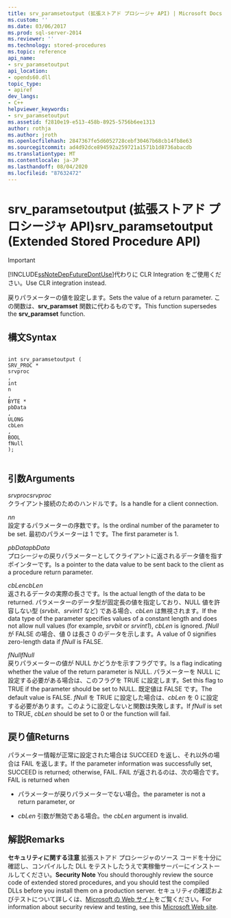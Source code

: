 ```yaml
---
title: srv_paramsetoutput (拡張ストアド プロシージャ API) | Microsoft Docs
ms.custom: ''
ms.date: 03/06/2017
ms.prod: sql-server-2014
ms.reviewer: ''
ms.technology: stored-procedures
ms.topic: reference
api_name:
- srv_paramsetoutput
api_location:
- opends60.dll
topic_type:
- apiref
dev_langs:
- C++
helpviewer_keywords:
- srv_paramsetoutput
ms.assetid: f2810e19-e513-458b-8925-5756b6ee1313
author: rothja
ms.author: jroth
ms.openlocfilehash: 2847367fe5d6052728cebf30467b68cb14fb8e63
ms.sourcegitcommit: ad4d92dce894592a259721a1571b1d8736abacdb
ms.translationtype: MT
ms.contentlocale: ja-JP
ms.lasthandoff: 08/04/2020
ms.locfileid: "87632472"
---
```

# <a name="srv_paramsetoutput-extended-stored-procedure-api"></a><span data-ttu-id="6ffe2-102">srv_paramsetoutput (拡張ストアド プロシージャ API)</span><span class="sxs-lookup"><span data-stu-id="6ffe2-102">srv_paramsetoutput (Extended Stored Procedure API)</span></span>
    
> [!IMPORTANT]  
>  [!INCLUDE[ssNoteDepFutureDontUse](../../includes/ssnotedepfuturedontuse-md.md)]<span data-ttu-id="6ffe2-103">代わりに CLR Integration をご使用ください。</span><span class="sxs-lookup"><span data-stu-id="6ffe2-103">Use CLR integration instead.</span></span>  
  
 <span data-ttu-id="6ffe2-104">戻りパラメーターの値を設定します。</span><span class="sxs-lookup"><span data-stu-id="6ffe2-104">Sets the value of a return parameter.</span></span> <span data-ttu-id="6ffe2-105">この関数は、**srv_paramset** 関数に代わるものです。</span><span class="sxs-lookup"><span data-stu-id="6ffe2-105">This function supersedes the **srv_paramset** function.</span></span>  
  
## <a name="syntax"></a><span data-ttu-id="6ffe2-106">構文</span><span class="sxs-lookup"><span data-stu-id="6ffe2-106">Syntax</span></span>  
  
```  
  
int srv_paramsetoutput (  
SRV_PROC *  
srvproc  
,  
int  
n  
,  
BYTE *  
pbData  
,  
ULONG   
cbLen  
,  
BOOL  
fNull   
);  
  
```  
  
## <a name="arguments"></a><span data-ttu-id="6ffe2-107">引数</span><span class="sxs-lookup"><span data-stu-id="6ffe2-107">Arguments</span></span>  
 <span data-ttu-id="6ffe2-108">*srvproc*</span><span class="sxs-lookup"><span data-stu-id="6ffe2-108">*srvproc*</span></span>  
 <span data-ttu-id="6ffe2-109">クライアント接続のためのハンドルです。</span><span class="sxs-lookup"><span data-stu-id="6ffe2-109">Is a handle for a client connection.</span></span>  
  
 <span data-ttu-id="6ffe2-110">*n*</span><span class="sxs-lookup"><span data-stu-id="6ffe2-110">*n*</span></span>  
 <span data-ttu-id="6ffe2-111">設定するパラメーターの序数です。</span><span class="sxs-lookup"><span data-stu-id="6ffe2-111">Is the ordinal number of the parameter to be set.</span></span> <span data-ttu-id="6ffe2-112">最初のパラメーターは 1 です。</span><span class="sxs-lookup"><span data-stu-id="6ffe2-112">The first parameter is 1.</span></span>  
  
 <span data-ttu-id="6ffe2-113">*pbData*</span><span class="sxs-lookup"><span data-stu-id="6ffe2-113">*pbData*</span></span>  
 <span data-ttu-id="6ffe2-114">プロシージャの戻りパラメーターとしてクライアントに返されるデータ値を指すポインターです。</span><span class="sxs-lookup"><span data-stu-id="6ffe2-114">Is a pointer to the data value to be sent back to the client as a procedure return parameter.</span></span>  
  
 <span data-ttu-id="6ffe2-115">*cbLen*</span><span class="sxs-lookup"><span data-stu-id="6ffe2-115">*cbLen*</span></span>  
 <span data-ttu-id="6ffe2-116">返されるデータの実際の長さです。</span><span class="sxs-lookup"><span data-stu-id="6ffe2-116">Is the actual length of the data to be returned.</span></span> <span data-ttu-id="6ffe2-117">パラメーターのデータ型が固定長の値を指定しており、NULL 値を許容しない型 (*srvbit*、*srvint1* など) である場合、*cbLen* は無視されます。</span><span class="sxs-lookup"><span data-stu-id="6ffe2-117">If the data type of the parameter specifies values of a constant length and does not allow null values (for example, *srvbit* or *srvint1*), *cbLen* is ignored.</span></span> <span data-ttu-id="6ffe2-118">*fNull* が FALSE の場合、値 0 は長さ 0 のデータを示します。</span><span class="sxs-lookup"><span data-stu-id="6ffe2-118">A value of 0 signifies zero-length data if *fNull* is FALSE.</span></span>  
  
 <span data-ttu-id="6ffe2-119">*fNull*</span><span class="sxs-lookup"><span data-stu-id="6ffe2-119">*fNull*</span></span>  
 <span data-ttu-id="6ffe2-120">戻りパラメーターの値が NULL かどうかを示すフラグです。</span><span class="sxs-lookup"><span data-stu-id="6ffe2-120">Is a flag indicating whether the value of the return parameter is NULL.</span></span> <span data-ttu-id="6ffe2-121">パラメーターを NULL に設定する必要がある場合は、このフラグを TRUE に設定します。</span><span class="sxs-lookup"><span data-stu-id="6ffe2-121">Set this flag to TRUE if the parameter should be set to NULL.</span></span> <span data-ttu-id="6ffe2-122">既定値は FALSE です。</span><span class="sxs-lookup"><span data-stu-id="6ffe2-122">The default value is FALSE.</span></span> <span data-ttu-id="6ffe2-123">*fNull* を TRUE に設定した場合は、*cbLen* を 0 に設定する必要があります。このように設定しないと関数は失敗します。</span><span class="sxs-lookup"><span data-stu-id="6ffe2-123">If *fNull* is set to TRUE, *cbLen* should be set to 0 or the function will fail.</span></span>  
  
## <a name="returns"></a><span data-ttu-id="6ffe2-124">戻り値</span><span class="sxs-lookup"><span data-stu-id="6ffe2-124">Returns</span></span>  
 <span data-ttu-id="6ffe2-125">パラメーター情報が正常に設定された場合は SUCCEED を返し、それ以外の場合は FAIL を返します。</span><span class="sxs-lookup"><span data-stu-id="6ffe2-125">If the parameter information was successfully set, SUCCEED is returned; otherwise, FAIL.</span></span> <span data-ttu-id="6ffe2-126">FAIL が返されるのは、次の場合です。</span><span class="sxs-lookup"><span data-stu-id="6ffe2-126">FAIL is returned when</span></span>  
  
-   <span data-ttu-id="6ffe2-127">パラメーターが戻りパラメーターでない場合。</span><span class="sxs-lookup"><span data-stu-id="6ffe2-127">the parameter is not a return parameter, or</span></span>  
  
-   <span data-ttu-id="6ffe2-128">*cbLen* 引数が無効である場合。</span><span class="sxs-lookup"><span data-stu-id="6ffe2-128">the *cbLen* argument is invalid.</span></span>  
  
## <a name="remarks"></a><span data-ttu-id="6ffe2-129">解説</span><span class="sxs-lookup"><span data-stu-id="6ffe2-129">Remarks</span></span>  
 <span data-ttu-id="6ffe2-130">**セキュリティに関する注意** 拡張ストアド プロシージャのソース コードを十分に確認し、コンパイルした DLL をテストしたうえで実稼働サーバーにインストールしてください。</span><span class="sxs-lookup"><span data-stu-id="6ffe2-130">**Security Note** You should thoroughly review the source code of extended stored procedures, and you should test the compiled DLLs before you install them on a production server.</span></span> <span data-ttu-id="6ffe2-131">セキュリティの確認およびテストについて詳しくは、[Microsoft の Web サイト](https://go.microsoft.com/fwlink/?LinkID=54761&amp;clcid=0x409https://msdn.microsoft.com/security/)をご覧ください。</span><span class="sxs-lookup"><span data-stu-id="6ffe2-131">For information about security review and testing, see this [Microsoft Web site](https://go.microsoft.com/fwlink/?LinkID=54761&amp;clcid=0x409https://msdn.microsoft.com/security/).</span></span>  
  
  
